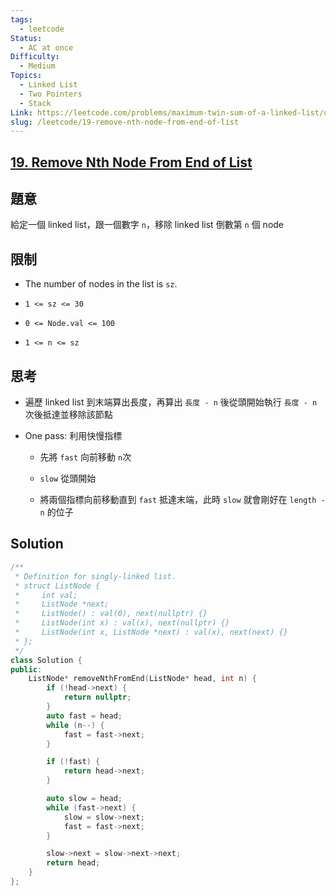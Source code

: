 ```yaml
---
tags:
  - leetcode
Status:
  - AC at once
Difficulty:
  - Medium
Topics:
  - Linked List
  - Two Pointers
  - Stack
Link: https://leetcode.com/problems/maximum-twin-sum-of-a-linked-list/description/
slug: /leetcode/19-remove-nth-node-from-end-of-list
---
```

## **[19\. Remove Nth Node From End of List](https://leetcode.com/problems/remove-nth-node-from-end-of-list/)**

## 題意

給定一個 linked list，跟一個數字 `n`，移除 linked list 倒數第 `n` 個 node

## 限制

- The number of nodes in the list is `sz`.

- `1 <= sz <= 30`

- `0 <= Node.val <= 100`

- `1 <= n <= sz`

## 思考

- 遍歷 linked list 到末端算出長度，再算出 `長度 - n` 後從頭開始執行 `長度 - n` 次後抵達並移除該節點

- One pass: 利用快慢指標

   - 先將 `fast` 向前移動 `n`次

   - `slow` 從頭開始

   - 將兩個指標向前移動直到 `fast` 抵達末端，此時 `slow` 就會剛好在 `length - n` 的位子

## Solution

```cpp
/**
 * Definition for singly-linked list.
 * struct ListNode {
 *     int val;
 *     ListNode *next;
 *     ListNode() : val(0), next(nullptr) {}
 *     ListNode(int x) : val(x), next(nullptr) {}
 *     ListNode(int x, ListNode *next) : val(x), next(next) {}
 * };
 */
class Solution {
public:
    ListNode* removeNthFromEnd(ListNode* head, int n) {
        if (!head->next) {
            return nullptr;
        }
        auto fast = head;
        while (n--) {
            fast = fast->next;
        }

        if (!fast) {
            return head->next;
        }

        auto slow = head;
        while (fast->next) {
            slow = slow->next;
            fast = fast->next;
        }

        slow->next = slow->next->next;
        return head;
    }
};
```


